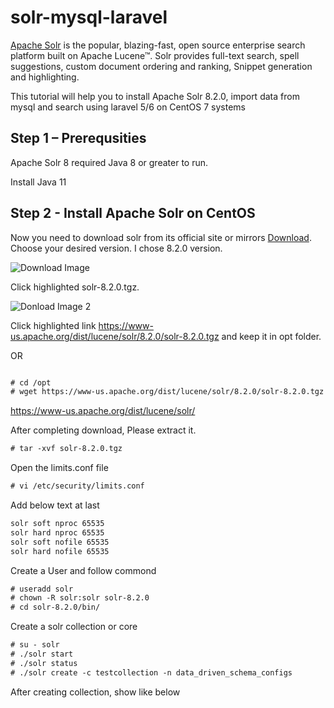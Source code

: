 # solr-mysql-laravel

[Apache Solr](https://lucene.apache.org/solr/) is the popular, blazing-fast, open source enterprise search platform built on Apache Lucene™. Solr provides full-text search, spell suggestions, custom document ordering and ranking, Snippet generation and highlighting. 

This tutorial will help you to install Apache Solr 8.2.0, import data from mysql and search using laravel 5/6 on CentOS 7 systems

## Step 1 – Prerequsities

Apache Solr 8 required Java 8 or greater to run. 

Install Java 11

## Step 2 - Install Apache Solr on CentOS 

Now you need to download solr from its official site or mirrors [Download](https://lucene.apache.org/solr/downloads.html). 
Choose your desired version. I chose 8.2.0 version. 

![Download Image](https://github.com/abdulhalimcse/solr-mysql-laravel/blob/master/img/solr-8.2.0-download-for-linx.PNG)

Click highlighted solr-8.2.0.tgz. 

![Donload Image 2](https://github.com/abdulhalimcse/solr-mysql-laravel/blob/master/img/click-after-taz-file.PNG)

Click highlighted link https://www-us.apache.org/dist/lucene/solr/8.2.0/solr-8.2.0.tgz and keep it in opt folder. 

OR 

```html

# cd /opt
# wget https://www-us.apache.org/dist/lucene/solr/8.2.0/solr-8.2.0.tgz  

```

https://www-us.apache.org/dist/lucene/solr/

After completing download, Please extract it.

```html
# tar -xvf solr-8.2.0.tgz
```

Open the limits.conf file

```html
# vi /etc/security/limits.conf
```
Add below text at last 

```html
solr soft nproc 65535
solr hard nproc 65535
solr soft nofile 65535
solr hard nofile 65535
```

Create a User and follow commond

```html
# useradd solr
# chown -R solr:solr solr-8.2.0
# cd solr-8.2.0/bin/
```

Create a solr collection or core

```html
# su - solr
# ./solr start
# ./solr status
# ./solr create -c testcollection -n data_driven_schema_configs
```

After creating collection, show like below






